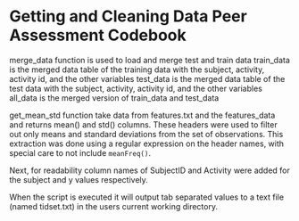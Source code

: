 Getting and Cleaning Data Peer Assessment Codebook
==================================================

merge_data function is used to load and merge test and train data
train_data is the merged data table of the training data with the subject, activity, activity id, and the other variables
test_data is the merged data table of the test data with the subject, activity, activity id, and the other variables
all_data is the merged version of train_data and test_data

get_mean_std function take data from features.txt and the features_data and returns mean() and std() columns.
These headers were used to filter out only means and standard deviations from the set of observations. This extraction was done using a regular expression on the header names, with special care to not include `meanFreq()`.

Next, for readability column names of SubjectID and Activity were added for the subject and y values respectively.

When the script is executed it will output tab separated values to a text file (named tidset.txt) in the users current working directory.
